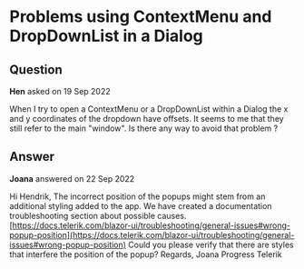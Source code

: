 # Problems using ContextMenu and DropDownList in a Dialog

## Question

**Hen** asked on 19 Sep 2022

When I try to open a ContextMenu or a DropDownList within a Dialog the x and y coordinates of the dropdown have offsets. It seems to me that they still refer to the main "window". Is there any way to avoid that problem ?

## Answer

**Joana** answered on 22 Sep 2022

Hi Hendrik, The incorrect position of the popups might stem from an additional styling added to the app. We have created a documentation troubleshooting section about possible causes. [https://docs.telerik.com/blazor-ui/troubleshooting/general-issues#wrong-popup-position](https://docs.telerik.com/blazor-ui/troubleshooting/general-issues#wrong-popup-position) Could you please verify that there are styles that interfere the position of the popup? Regards, Joana Progress Telerik
